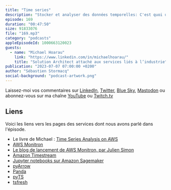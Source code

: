 ```yaml
---
title: "Time series"
description: "Stocker et analyser des données temporelles: C'est quoi une donnée temporelle ?  A partir de cette innocente question de départ, Michael m'a emmené dans un voyage passionnant dans le monde des données temporelles. Qu'est ce qui génère ce type de données ? Comment on les ingère à grande échelle ? Comment les stocker, les analyser ? Et puis comment visualiser ces données.  On parle de Amazon Timestream, Grafana, apprentissage machine et des tas de librairies Python qui vous aident à être plus efficace pour traiter des données temporelles."
episode: 169
duration: "00:47:50"
size: 91833076
file: "169.mp3"
category: "podcasts"
appleEpisodeId: 1000663120023
guests:
  - name: "Michael Hoarau"
    link: "https://www.linkedin.com/in/michaelhoarau/"
    title: "Solution Architect attaché aux services liés à l’industrie"
publication: "2023-07-07 07:00:00 +0200"
author: "Sébastien Stormacq"
social-background: "podcast-artwork.png"
---
```


Laissez-moi vos commentaires sur [LinkedIn](https://www.linkedin.com/in/sebastienstormacq/), [Twitter](https://twitter.com/sebsto), [Blue Sky](https://bsky.app/profile/sebsto.bsky.social), [Mastodon](https://awscommunity.social/@sebsto) ou abonnez-vous sur ma chaîne [YouTube](https://www.youtube.com/sebsto) ou [Twitch.tv](https://www.twitch.tv/sebAWS)

## Liens

Voici les liens vers les pages des services dont nous avons parlé dans l'épisode.

- Le livre de Michael : [Time Series Analysis on AWS](https://www.amazon.fr/Time-Analysis-AWS-forecasting-anomalies-ebook/dp/B09MMLLWDY)
- [AWS Monitron](https://docs.aws.amazon.com/Monitron/latest/admin-guide/admin_what-is-monitron.html)
- [Le blog de lancement de AWS Monitron, par Julien Simon](https://aws.amazon.com/blogs/aws/amazon-monitron-a-simple-cost-effective-service-enabling-predictive-maintenance/)
- [Amazon Timestream](https://docs.aws.amazon.com/timestream/latest/developerguide/what-is-timestream.html)
- [Jupyter notebooks sur Amazon Sagemaker](https://docs.aws.amazon.com/sagemaker/latest/dg/nbi.html)
- [pyArrow](https://arrow.apache.org/docs/python/index.html)
- [Panda](https://pandas.pydata.org/)
- [pyTS](https://pypi.org/project/pyts/)
- [tsfresh](https://tsfresh.com/)


